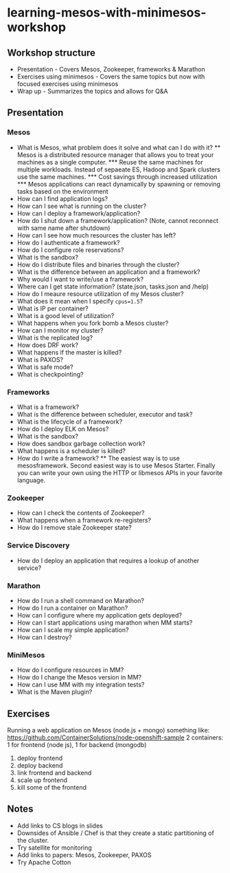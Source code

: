 # learning-mesos-with-minimesos-workshop

## Workshop structure

* Presentation - Covers Mesos, Zookeeper, frameworks & Marathon
* Exercises using minimesos - Covers the same topics but now with focused exercises using minimesos
* Wrap up - Summarizes the topics and allows for Q&A

## Presentation

### Mesos

* What is Mesos, what problem does it solve and what can I do with it?
** Mesos is a distributed resource manager that allows you to treat your machines as a single computer. 
*** Reuse the same machines for multiple workloads. Instead of sepaeate ES, Hadoop and Spark clusters use the same machines.
*** Cost savings through increased utilization
*** Mesos applications can react dynamically by spawning or removing tasks based on the environment
* How can I find application logs?
* How can I see what is running on the cluster?
* How can I deploy a framework/application?
* How do I shut down a framework/application? (Note, cannot reconnect with same name after shutdown)
* How can I see how much resources the cluster has left?
* How do I authenticate a framework?
* How do I configure role reservations?
* What is the sandbox?
* How do I distribute files and binaries through the cluster?
* What is the difference between an application and a framework?
* Why would I want to write/use a framework?
* Where can I get state information? (state.json, tasks.json and /help)
* How do I meaure resource utilization of my Mesos cluster?
* What does it mean when I specify `cpus=1.5`?
* What is IP per container?
* What is a good level of utilization?
* What happens when you fork bomb a Mesos cluster?
* How can I monitor my cluster?
* What is the replicated log?
* How does DRF work?
* What happens if the master is killed?
* What is PAXOS?
* What is safe mode?
* What is checkpointing?
 
### Frameworks

* What is a framework?
* What is the difference between scheduler, executor and task?
* What is the lifecycle of a framework?
* How do I deploy ELK on Mesos?
* What is the sandbox?
* How does sandbox garbage collection work?
* What happens is a scheduler is killed?
* How do I write a framework?
** The easiest way is to use mesosframework. Second easiest way is to use Mesos Starter. Finally you can write your own using the HTTP or libmesos APIs in your favorite language.

### Zookeeper

* How can I check the contents of Zookeeper?
* What happens when a framework re-registers?
* How do I remove stale Zookeeper state?

### Service Discovery

* How do I deploy an application that requires a lookup of another service?

### Marathon

* How do I run a shell command on Marathon?
* How do I run a container on Marathon?
* How can I configure where my application gets deployed?
* How can I start applications using marathon when MM starts?
* How can I scale my simple application?
* How can I destroy?

### MiniMesos

* How do I configure resources in MM?
* How do I change the Mesos version in MM?
* How can I use MM with my integration tests?
* What is the Maven plugin?

## Exercises

Running a web application on Mesos (node.js + mongo)
something like: https://github.com/ContainerSolutions/node-openshift-sample
2 containers: 1 for frontend (node js), 1 for backend (mongodb)

1. deploy frontend
2. deploy backend
3. link frontend and backend
4. scale up frontend
5. kill some of the frontend

## Notes

* Add links to CS blogs in slides
* Downsides of Ansible / Chef is that they create a static partitioning of the cluster.
* Try satellite for monitoring 
* Add links to papers: Mesos, Zookeeper, PAXOS
* Try Apache Cotton
